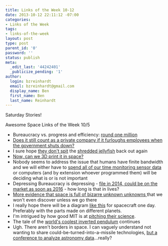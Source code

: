 ```yaml
---
title: Links of the Week 10-12
date: 2013-10-12 22:11:12 -07:00
categories:
- Links of the Week
tags:
- links-of-the-week
layout: post
type: post
parent_id: '0'
password: ''
status: publish
meta:
  _edit_last: '44242401'
  _publicize_pending: '1'
author:
  login: bzreinhardt
  email: bzreinhardt@gmail.com
  display_name: Ben
  first_name: Ben
  last_name: Reinhardt
---
```


<p>Saturday Stories!</p>
<p>Awesome Space Links of the Week 10/5</p>
<ul>
<li>Bureaucracy vs. progress and efficiency: <a href="http://www.npr.org/blogs/money/2013/10/04/229224964/episode-489-the-invisible-plumbing-of-our-economy?ft=1&amp;f=93559255&amp;utm_medium=App.net&amp;utm_source=PourOver" target="_blank">round one million</a></li>
<li><a href="http://www.ft.com/intl/cms/s/0/95503cc8-2f6f-11e3-8b7e-00144feab7de.html?ftcamp=crm/email/2013108/nbe/Aerospace/product&amp;siteedition=intl#axzz2hBNFghWG" target="_blank">Does it still count as a private company if it furloughs employees when the government shuts down?</a></li>
<li>I sure hope <a href="http://news.discovery.com/tech/robotics/robot-targets-jellyfish-and-shreds-them-131003.htm" target="_blank">they don't spit</a> the <a href="http://www.jellyfishfacts.net/can-dead-jellyfish-sting.html" target="_blank">shredded jellyfish</a> back out again</li>
<li><a href="http://www.bbc.co.uk/news/science-environment-24400101" target="_blank">Now, can we 3D print it in space?</a></li>
<li>Nobody seems to address the issue that humans have finite bandwidth and we will either have to <a href="http://fora.tv/2013/09/22/age_of_contextthe_future_of_consumer_electronics" target="_blank">spend all of our time monitoring sensor data </a>or computers (and by extension whoever programmed them) will be deciding what is or is not important</li>
<li>Depressing Bureaucracy is depressing - <a href="http://www.newscientist.com/article/dn24363-worlds-first-malaria-vaccine-on-course-for-2015.html#.UlTNTvLlnpo" target="_blank">file in 2014, could be on the market as soon as 2016</a> - how long is that in lives?</li>
<li><a href="http://news.nationalgeographic.com/news/2013/10/131009-diamonds-saturn-jupiter-planet-science-space/" target="_blank">More evidence that space is full of bizarre unknown unknowns </a>that we won't even discover unless we go there</li>
<li>I really hope there will be a diagram <a href="http://cafehayek.com/2013/10/i-airplane.html" target="_blank">like this</a> for spacecraft one day. Preferably with the parts made on different planets.</li>
<li>I'm intrigued by how good MIT is at <a href="http://mashable.com/2013/10/06/self-assembling-robots/" target="_blank">pitching their science</a>.</li>
<li>The tale of the <a href="http://www.newspacejournal.com/2013/10/12/grasshopper-flies-again-sets-new-altitude-record/" target="_blank">world's coolest inverted pendulum</a> continues</li>
<li>Ugh. There aren't borders in space. I can vaguely understand not wanting to share could-be-turned-into-a-missile technologies, <a href="http://www.spacepolitics.com/2013/10/10/kepler-conference-caught-in-a-chinese-puzzle/" target="_blank">but a conference to analyze astronomy data</a>...really?</li>
</ul>
